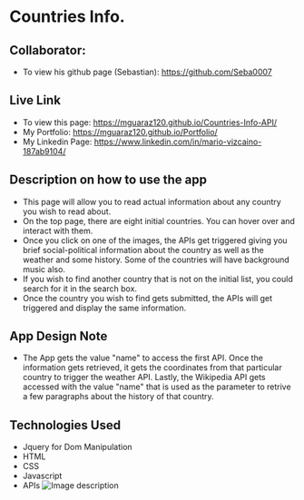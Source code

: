# Countries Info.

## Collaborator:

- To view his github page (Sebastian): https://github.com/Seba0007

## Live Link

- To view this page: https://mguaraz120.github.io/Countries-Info-API/
- My Portfolio: https://mguaraz120.github.io/Portfolio/
- My Linkedin Page: https://www.linkedin.com/in/mario-vizcaino-187ab9104/

## Description on how to use the app

- This page will allow you to read actual information about any country you wish to read about.
- On the top page, there are eight initial countries. You can hover over and interact with them.
- Once you click on one of the images, the APIs get triggered giving you brief social-political information about the country as well as the weather and some history. Some of the countries will have background music also.
- If you wish to find another country that is not on the initial list, you could search for it in the search box.
- Once the country you wish to find gets submitted, the APIs will get triggered and display the same information.

## App Design Note

- The App gets the value "name" to access the first API. Once the information gets retrieved, it gets the coordinates from that particular country to trigger the weather API. Lastly, the Wikipedia API gets accessed with the value "name" that is used as the parameter to retrive a few paragraphs about the history of that country.

## Technologies Used

- Jquery for Dom Manipulation
- HTML
- CSS
- Javascript
- APIs
  ![Image description](assets/images/Capture.PNG)

